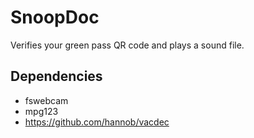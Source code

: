 # SnoopDoc

Verifies your green pass QR code and plays a sound file.

## Dependencies

* fswebcam
* mpg123
* https://github.com/hannob/vacdec
